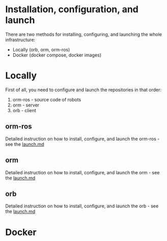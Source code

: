 # Installation, configuration, and launch
There are two methods for installing, configuring, and launching the whole infrastructure:

- Locally (orb, orm, orm-ros)
- Docker (docker compose, docker images)

# Locally

First of all, you need to configure and launch the repositories in that order:

1) orm-ros - source code of robots
2) orm - server
3) orb - client

## orm-ros
Detailed instruction on how to install, configure, and launch the orm-ros - see the [launch.md](./orm-ros/launch.md)

## orm
Detailed instruction on how to install, configure, and launch the orm - see the [launch.md](./orm/launch.md)

## orb
Detailed instruction on how to install, configure, and launch the orb - see the [launch.md](./orb/launch.md)

# Docker
